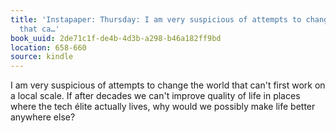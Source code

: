 ```yaml
---
title: 'Instapaper: Thursday: I am very suspicious of attempts to change the world
  that ca…'
book_uuid: 2de71c1f-de4b-4d3b-a298-b46a182ff9bd
location: 658-660
source: kindle
---
```


I am very suspicious of attempts to change the world that can't first work on a local scale. If after decades we can't improve quality of life in places where the tech élite actually lives, why would we possibly make life better anywhere else?